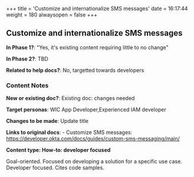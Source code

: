 +++
title = 'Customize and internationalize SMS messages'
date = 16:17:44
weight = 180
alwaysopen = false
+++

## Customize and internationalize SMS messages

**In Phase 1?**: "Yes, it's existing content requiring little to no change"

**In Phase 2?**: TBD

**Related to help docs?**: No, targetted towards developers



### Content Notes

**New or existing doc?**: Existing doc: changes needed

**Target personas**: WIC App Developer,Experienced IAM developer

**Changes to be made**: Update title

**Links to original docs**: - Customize SMS messages: https://developer.okta.com/docs/guides/custom-sms-messaging/main/

**Content type: How-to: developer focused**

Goal-oriented. Focused on developing a solution for a specific use case. Developer focused. Cites code samples.


